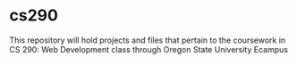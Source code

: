 # cs290
This repository will hold projects and files that pertain to the coursework in CS 290: Web Development class through Oregon State University Ecampus

